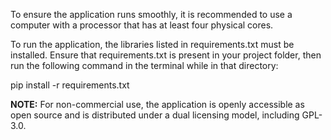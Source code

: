 To ensure the application runs smoothly, it is recommended to use a computer with a processor that has at least four physical cores.


To run the application, the libraries listed in requirements.txt must be installed. Ensure that requirements.txt is present in your project folder, then run the following command in the terminal while in that directory:

pip install -r requirements.txt


**NOTE:** For non-commercial use, the application is openly accessible as open source and is distributed under a dual licensing model, including GPL-3.0.
